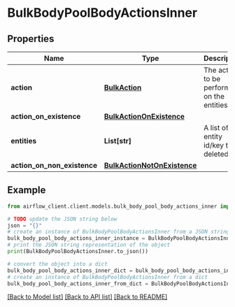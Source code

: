 # BulkBodyPoolBodyActionsInner


## Properties

Name | Type | Description | Notes
------------ | ------------- | ------------- | -------------
**action** | [**BulkAction**](BulkAction.md) | The action to be performed on the entities. | 
**action_on_existence** | [**BulkActionOnExistence**](BulkActionOnExistence.md) |  | [optional] 
**entities** | **List[str]** | A list of entity id/key to be deleted. | 
**action_on_non_existence** | [**BulkActionNotOnExistence**](BulkActionNotOnExistence.md) |  | [optional] 

## Example

```python
from airflow_client.client.models.bulk_body_pool_body_actions_inner import BulkBodyPoolBodyActionsInner

# TODO update the JSON string below
json = "{}"
# create an instance of BulkBodyPoolBodyActionsInner from a JSON string
bulk_body_pool_body_actions_inner_instance = BulkBodyPoolBodyActionsInner.from_json(json)
# print the JSON string representation of the object
print(BulkBodyPoolBodyActionsInner.to_json())

# convert the object into a dict
bulk_body_pool_body_actions_inner_dict = bulk_body_pool_body_actions_inner_instance.to_dict()
# create an instance of BulkBodyPoolBodyActionsInner from a dict
bulk_body_pool_body_actions_inner_from_dict = BulkBodyPoolBodyActionsInner.from_dict(bulk_body_pool_body_actions_inner_dict)
```
[[Back to Model list]](../README.md#documentation-for-models) [[Back to API list]](../README.md#documentation-for-api-endpoints) [[Back to README]](../README.md)



